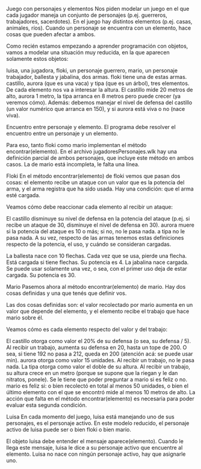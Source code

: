 

Juego con personajes y elementos
Nos piden modelar un juego en el que cada jugador maneja un conjunto de personajes (p.ej. guerreros, trabajadores, sacerdotes). En el juego hay distintos elementos (p.ej. casas, animales, ríos). Cuando un personaje se encuentra con un elemento, hace cosas que pueden afectar a ambos.

Como recién estamos empezando a aprender programación con objetos, vamos a modelar una situación muy reducida, en la que aparecen solamente estos objetos:

luisa, una jugadora,
floki, un personaje guerrero,
mario, un personaje trabajador,
ballesta y jabalina, dos armas. floki tiene una de estas armas.
castillo, aurora (que es una vaca) y tipa (que es un árbol), tres elementos.
De cada elemento nos va a interesar la altura. El castillo mide 20 metros de alto, aurora 1 metro, la tipa arranca en 8 metros pero puede crecer (ya veremos cómo). Además: debemos manejar el nivel de defensa del castillo (un valor numérico que arranca en 150), y si aurora está viva o no (nace viva).


Encuentro entre personaje y elemento.
El programa debe resolver el encuentro entre un personaje y un elemento.

Para eso, tanto floki como mario implementan el método encontrar(elemento). En el archivo jugadoresPersonajes.wlk hay una definición parcial de ambos personajes, que incluye este método en ambos casos. La de mario está incompleta, le falta una línea.


Floki
En el método encontrar(elemento) de floki vemos que pasan dos cosas: el elemento recibe un ataque con un valor que es la potencia del arma, y el arma registra que ha sido usada. Hay una condición: que el arma esté cargada.

Veamos cómo debe reaccionar cada elemento al recibir un ataque:

El castillo disminuye su nivel de defensa en la potencia del ataque (p.ej. si recibe un ataque de 30, disminuye el nivel de defensa en 30).
aurora muere si la potencia del ataque es 10 o más; si no, no le pasa nada.
a tipa no le pasa nada.
A su vez, respecto de las armas tenemos estas definiciones respecto de la potencia, el uso, y cuándo se consideran cargadas.

La ballesta nace con 10 flechas. Cada vez que se usa, pierde una flecha. Está cargada si tiene flechas. Su potencia es 4.
La jabalina nace cargada. Se puede usar solamente una vez, o sea, con el primer uso deja de estar cargada. Su potencia es 30.

Mario
Pasemos ahora al método encontrar(elemento) de mario. Hay dos cosas definidas y una que tenés que definir vos.

Las dos cosas definidas son: el valor recolectado por mario aumenta en un valor que depende del elemento, y el elemento recibe el trabajo que hace mario sobre él.

Veamos cómo es cada elemento respecto del valor y del trabajo:

El castillo otorga como valor el 20% de su defensa (o sea, su defensa / 5). Al recibir un trabajo, aumenta su defensa en 20, hasta un tope de 200. O sea, si tiene 192 no pasa a 212, queda en 200 (atención acá: se puede usar min).
aurora otorga como valor 15 unidades. Al recibir un trabajo, no le pasa nada.
La tipa otorga como valor el doble de su altura. Al recibir un trabajo, su altura crece en un metro (porque se supone que la riegan y le dan nitratos, ponele).
Se le tiene que poder preguntar a mario si es feliz o no.
mario es feliz si: o bien recolectó en total al menos 50 unidades, o bien el último elemento con el que se encontró mide al menos 10 metros de alto. La acción que falta en el método encontrar(elemento) es necesaria para poder evaluar esta segunda condición.


Luisa
En cada momento del juego, luisa está manejando uno de sus personajes, es el personaje activo. En este modelo reducido, el personaje activo de luisa puede ser o bien floki o bien mario.

El objeto luisa debe entender el mensaje aparece(elemento). Cuando le llega este mensaje, luisa le dice a su personaje activo que encuentre al elemento. Luisa no nace con ningún personaje activo, hay que asignarle uno.